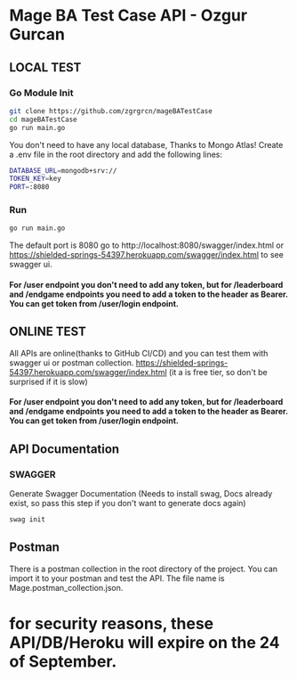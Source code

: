 # Mage BA Test Case API - Ozgur Gurcan

## LOCAL TEST

### Go Module Init
```bash
git clone https://github.com/zgrgrcn/mageBATestCase
cd mageBATestCase
go run main.go
```
You don't need to have any local database, Thanks to Mongo Atlas! Create a .env file in the root directory and add the following lines:
```bash
DATABASE_URL=mongodb+srv://
TOKEN_KEY=key
PORT=:8080
```

### Run
```bash
go run main.go
```
The default port is 8080 go to http://localhost:8080/swagger/index.html or https://shielded-springs-54397.herokuapp.com/swagger/index.html to see swagger ui.
#### For /user endpoint you don't need to add any token, but for /leaderboard and /endgame endpoints you need to add a token to the header as Bearer. You can get token from /user/login endpoint.


## ONLINE TEST
All APIs  are online(thanks to GitHub CI/CD) and you can test them with swagger ui or postman collection.
https://shielded-springs-54397.herokuapp.com/swagger/index.html (it a is free tier, so don't be surprised if it is slow)
#### For /user endpoint you don't need to add any token, but for /leaderboard and /endgame endpoints you need to add a token to the header as Bearer. You can get token from /user/login endpoint.



## API Documentation
### SWAGGER
Generate Swagger Documentation 
(Needs to install swag, Docs already exist, so pass this step if you don't want to generate docs again)
```bash
swag init
```
## Postman
There is a postman collection in the root directory of the project. You can import it to your postman and test the API.
The file name is Mage.postman_collection.json.

# for security reasons, these API/DB/Heroku  will expire on the 24 of September.

